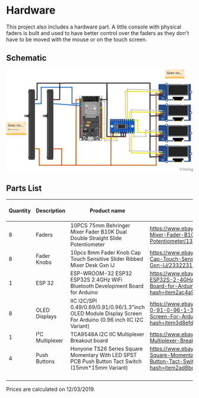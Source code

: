 # Hardware
This project also includes a hardware part. A little console with physical faders is built and used to have better control over the faders as they don't have to be moved with the mouse or on the touch screen.

## Schematic
![Schematic](./schematic.png)

## Parts List

| Quantity | Description | Product name | Link | Price per piece | Total |
| - | - | - | - | - | - |
| 8 | Faders | 10PCS 75mm Behringer Mixer Fader B10K Dual Double Straight Slide Potentiometer | https://www.ebay.com/itm/10PCS-75mm-Behringer-Mixer-Fader-B10K-Dual-Double-Straight-Slide-Potentiometer/133091704050 | $7.15 for 10 | $7.15 |
| 8 | Fader Knobs | 10pcs 8mm Fader Knob Cap Touch Sensitive Slider Ribbed Mixer Desk Gxn IJ | https://www.ebay.com/itm/10pcs-8mm-Fader-Knob-Cap-Touch-Sensitive-Slider-Ribbed-Mixer-Desk-Gxn-IJ/233223146578 | $4.80 for 10 | $4.80 |
| 1 | ESP 32 | ESP-WROOM-32 ESP32 ESP32S 2.4GHz WiFi Bluetooth Development Board for Arduino | https://www.ebay.com/itm/ESP-WROOM-32-ESP32-ESP32S-2-4GHz-WiFi-Bluetooth-Development-Board-for-Arduino/183688068095?hash=item2ac4a97bff:g:TkkAAOSwwkFc7fkd | $4.88 | $4.88 |
| 8 | OLED Displays | IIC I2C/SPI 0.49/0.69/0.91/0.96/1.3"inch OLED Module Display Screen For Arduino (0.96 inch IIC I2C Variant) | https://www.ebay.com/itm/IIC-I2C-SPI-0-49-0-69-0-91-0-96-1-3-inch-OLED-Module-Display-Screen-For-Arduino/264392006596?hash=item3d8efddbc4:m:mCxfJ_PZOn_mdqMf1JA3Y5g | $3.92 | $31.36 |
| 1 | I²C Multiplexer | TCA9548A I2C IIC Multiplexer Breakout board | https://www.ebay.com/itm/TCA9548A-I2C-IIC-Multiplexer-Breakout-board/301961829956 | $1.95 | $1.95 |
| 4 | Push Buttons | Honyone TS26 Series Square Momentary With LED SPST PCB Push Button Tact Switch (15mm*15mm Variant) | https://www.ebay.com/itm/Honyone-TS26-Series-Square-Momentary-With-LED-SPST-PCB-Push-Button-Tact-Switch/184024849831?hash=item2ad8bc5da7:m:m146TdCIDG91zalYblb1TkA | $1.66 | $6.64 |
| | | | | Total: | $56,78

Prices are calculated on 12/03/2019.